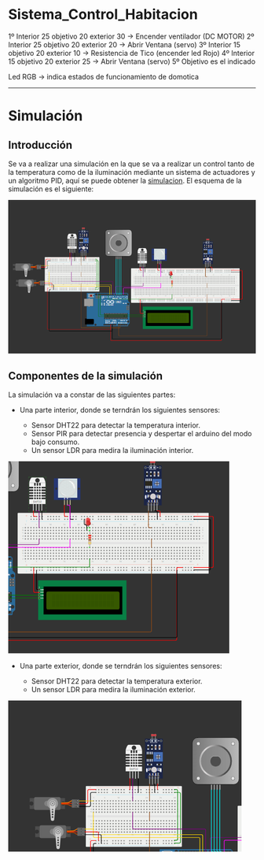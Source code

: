 # Sistema_Control_Habitacion

1º Interior 25 objetivo 20 exterior 30 -> Encender ventilador (DC MOTOR)
2º Interior 25 objetivo 20 exterior 20 -> Abrir Ventana (servo)
3º Interior 15 objetivo 20 exterior 10 -> Resistencia de Tico (encender led Rojo)
4º Interior 15 objetivo 20 exterior 25 -> Abrir Ventana (servo)
5º Objetivo es el indicado

Led RGB -> indica estados de funcionamiento de domotica

---
# Simulación

## Introducción

Se va a realizar una simulación en la que se va a realizar un control tanto de la temperatura como de la iluminación mediante un sistema de actuadores y un algoritmo PID, aquí se puede obtener la [simulacion](https://wokwi.com/projects/398885797039480833). El esquema de la simulación es el siguiente:

![Esquema_simulacion](doc/images/Esquema_simulacion.PNG)

## Componentes de la simulación

La simulación va a constar de las siguientes partes:

* Una parte interior, donde se terndrán los siguientes sensores:
  
  * Sensor DHT22 para detectar la temperatura interior.
  * Sensor PIR para detectar presencia y despertar el arduino del modo bajo consumo.
  * Un sensor LDR para medira la iluminación interior.

![Esquema_interior](doc/images/Parte_Interior_simulacion.PNG)

* Una parte exterior, donde se terndrán los siguientes sensores:
  
  * Sensor DHT22 para detectar la temperatura exterior.
  * Un sensor LDR para medira la iluminación exterior.

![Esquema_interior](doc/images/Parte_Exterior_simulacion.PNG)